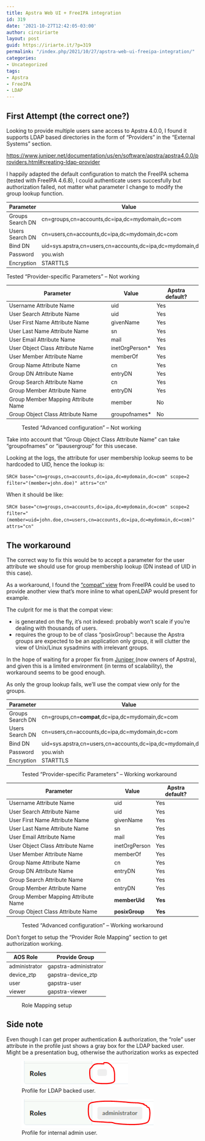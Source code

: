 ```yaml
---
title: Apstra Web UI + FreeIPA integration
id: 319
date: '2021-10-27T12:42:05-03:00'
author: ciroiriarte
layout: post
guid: https://iriarte.it/?p=319
permalink: "/index.php/2021/10/27/apstra-web-ui-freeipa-integration/"
categories:
- Uncategorized
tags:
- Apstra
- FreeIPA
- LDAP
---
```


## First Attempt (the correct one?)

Looking to provide multiple users sane access to Apstra 4.0.0, I found it supports LDAP based directories in the form of “Providers” in the “External Systems” section.

<https://www.juniper.net/documentation/us/en/software/apstra/apstra4.0.0/providers.html#creating-ldap-provider>

I happily adapted the default configuration to match the FreeIPA schema (tested with FreeIPA 4.6.8), I could authenticate users succesfully but authorization failed, not matter what parameter I change to modify the group lookup function.

| Parameter | Value |
|---|---|
| Groups Search DN | cn=groups,cn=accounts,dc=ipa,dc=mydomain,dc=com |
| Users Search DN | cn=users,cn=accounts,dc=ipa,dc=mydomain,dc=com |
| Bind DN | uid=sys.apstra,cn=users,cn=accounts,dc=ipa,dc=mydomain,dc=com |
| Password | you.wish |
| Encryption | STARTTLS |

<figcaption>Tested “Provider-specific Parameters” – Not working</figcaption>


| **Parameter** | **Value** | **Apstra default?** |
|---|---|---|
| Username Attribute Name | uid | Yes |
| User Search Attribute Name | uid | Yes |
| User First Name Attribute Name | givenName | Yes |
| User Last Name Attribute Name | sn | Yes |
| User Email Attribute Name | mail | Yes |
| User Object Class Attribute Name | inetOrgPerson\* | Yes |
| User Member Attribute Name | memberOf | Yes |
| Group Name Attribute Name | cn | Yes |
| Group DN Attribute Name | entryDN | Yes |
| Group Search Attribute Name | cn | Yes |
| Group Member Attribute Name | entryDN | Yes |
| Group Member Mapping Attribute Name | member | No |
| Group Object Class Attribute Name | groupofnames\* | No |

<figure>
<figcaption>Tested “Advanced configuration” – Not working</figcaption>
</figure>


Take into account that “Group Object Class Attribute Name” can take “groupofnames” or “ipausergroup” for this usecase.

Looking at the logs, the attribute for user membership lookup seems to be hardcoded to UID, hence the lookup is:

`SRCH base="cn=groups,cn=accounts,dc=ipa,dc=mydomain,dc=com" scope=2 filter="(member=john.doe)" attrs="cn"`

When it should be like:

`SRCH base="cn=groups,cn=accounts,dc=ipa,dc=mydomain,dc=com" scope=2 filter="(member=uid=john.doe,cn=users,cn=accounts,dc=ipa,dc=mydomain,dc=com)" attrs="cn"`

## The workaround

The correct way to fix this would be to accept a parameter for the user attribute we should use for group membership lookup (DN instead of UID in this case).

As a workaround, I found the [“compat” view](https://www.freeipa.org/page/V4/chained_compat_tree) from FreeIPA could be used to provide another view that’s more inline to what openLDAP would present for example.

The culprit for me is that the compat view:

- is generated on the fly, it’s not indexed: probably won’t scale if you’re dealing with thousands of users.
- requires the group to be of class “posixGroup”: because the Apstra groups are expected to be an application only group, it will clutter the view of Unix/Linux sysadmins with irrelevant groups.

In the hope of waiting for a proper fix from [Juniper ](https://www.juniper.net/us/en.html)(now owners of Apstra), and given this is a limited environment (in terms of scalability), the workaround seems to be good enough.

As only the group lookup fails, we’ll use the compat view only for the groups.


| **Parameter** | **Value** |
|---|---|
| Groups Search DN | cn=groups,cn=**compat**,dc=ipa,dc=mydomain,dc=com |
| Users Search DN | cn=users,cn=accounts,dc=ipa,dc=mydomain,dc=com |
| Bind DN | uid=sys.apstra,cn=users,cn=accounts,dc=ipa,dc=mydomain,dc=com |
| Password | you.wish |
| Encryption | STARTTLS |

<figure>
<figcaption>Tested “Provider-specific Parameters” – Working workaround</figcaption>
</figure>



| **Parameter** | **Value** | Apstra default? |
|---|---|---|
| Username Attribute Name | uid | Yes |
| User Search Attribute Name | uid | Yes |
| User First Name Attribute Name | givenName | Yes |
| User Last Name Attribute Name | sn | Yes |
| User Email Attribute Name | mail | Yes |
| User Object Class Attribute Name | inetOrgPerson | Yes |
| User Member Attribute Name | memberOf | Yes |
| Group Name Attribute Name | cn | Yes |
| Group DN Attribute Name | entryDN | Yes |
| Group Search Attribute Name | cn | Yes |
| Group Member Attribute Name | entryDN | Yes |
| Group Member Mapping Attribute Name | **memberUid** | **Yes** |
| Group Object Class Attribute Name | **posixGroup** | **Yes** |
<figure>
<figcaption>Tested “Advanced configuration” – Working workaround</figcaption>
</figure>

Don’t forget to setup the “Provider Role Mapping” section to get authorization working.


| **AOS Role** | **Provide Group** |
|---|---|
| administrator | gapstra-administrator | 
| device\_ztp | gapstra-device\_ztp |
| user | gapstra-user |
| viewer | gapstra-viewer |
<figure>
<figcaption>Role Mapping setup</figcaption>
	</figure>

## Side note

Even though I can get proper authentication &amp; authorization, the “role” user attribute in the profile just shows a gray box for the LDAP backed user. Might be a presentation bug, otherwise the authorization works as expected

<!--
|  ![Profile for LDAP backed user](https://iriarte.it/wp-content/uploads/2021/10/image-3.png) |
|:--:| 
| *Profile for LDAP backed user* |
-->

<figure>
  <img src="/wp-content/uploads/2021/10/image-3.png" alt="my alt text"/>
  <figcaption>Profile for LDAP backed user.</figcaption>
</figure>


<!--
![Profile for internal admin user](https://iriarte.it/wp-content/uploads/2021/10/image-4.png)
-->

<figure>
  <img src="/wp-content/uploads/2021/10/image-4.png" alt="my alt text"/>
  <figcaption>Profile for internal admin user.</figcaption>
</figure>

